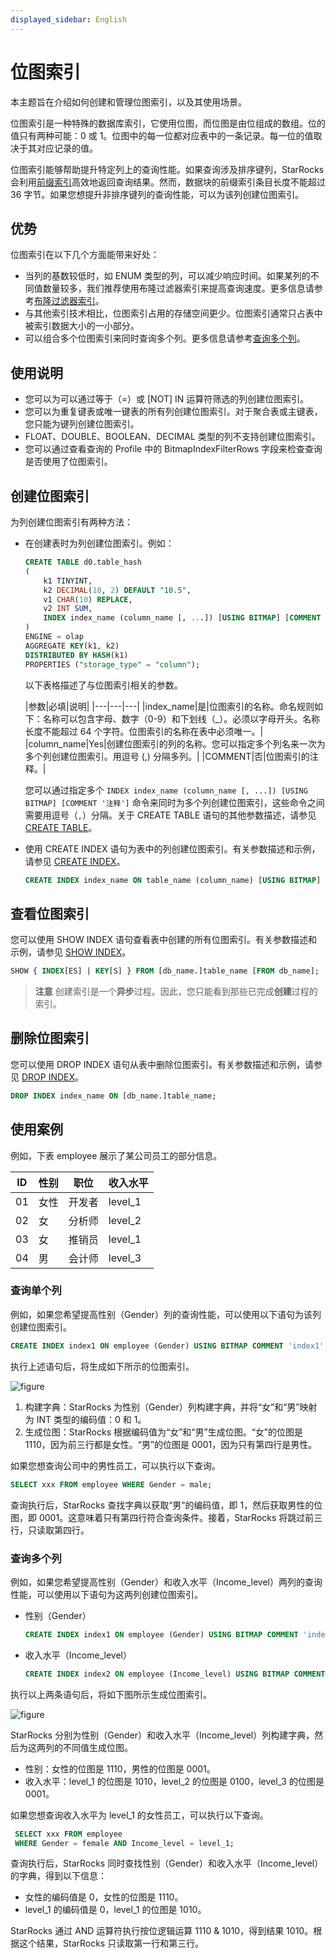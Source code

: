 ```yaml
---
displayed_sidebar: English
---
```


# 位图索引

本主题旨在介绍如何创建和管理位图索引，以及其使用场景。

位图索引是一种特殊的数据库索引，它使用位图，而位图是由位组成的数组。位的值只有两种可能：0 或 1。位图中的每一位都对应表中的一条记录。每一位的值取决于其对应记录的值。

位图索引能够帮助提升特定列上的查询性能。如果查询涉及排序键列，StarRocks 会利用[前缀索引](../table_design/Sort_key.md)高效地返回查询结果。然而，数据块的前缀索引条目长度不能超过 36 字节。如果您想提升非排序键列的查询性能，可以为该列创建位图索引。

## 优势

位图索引在以下几个方面能带来好处：

- 当列的基数较低时，如 ENUM 类型的列，可以减少响应时间。如果某列的不同值数量较多，我们推荐使用布隆过滤器索引来提高查询速度。更多信息请参考[布隆过滤器索引](../using_starrocks/Bloomfilter_index.md)。
- 与其他索引技术相比，位图索引占用的存储空间更少。位图索引通常只占表中被索引数据大小的一小部分。
- 可以组合多个位图索引来同时查询多个列。更多信息请参考[查询多个列](#query-multiple-columns)。

## 使用说明

- 您可以为可以通过等于（=）或 [NOT] IN 运算符筛选的列创建位图索引。
- 您可以为重复键表或唯一键表的所有列创建位图索引。对于聚合表或主键表，您只能为键列创建位图索引。
- FLOAT、DOUBLE、BOOLEAN、DECIMAL 类型的列不支持创建位图索引。
- 您可以通过查看查询的 Profile 中的 BitmapIndexFilterRows 字段来检查查询是否使用了位图索引。

## 创建位图索引

为列创建位图索引有两种方法：

- 在创建表时为列创建位图索引。例如：

  ```SQL
  CREATE TABLE d0.table_hash
  (
      k1 TINYINT,
      k2 DECIMAL(10, 2) DEFAULT "10.5",
      v1 CHAR(10) REPLACE,
      v2 INT SUM,
      INDEX index_name (column_name [, ...]) [USING BITMAP] [COMMENT '']
  )
  ENGINE = olap
  AGGREGATE KEY(k1, k2)
  DISTRIBUTED BY HASH(k1)
  PROPERTIES ("storage_type" = "column");
  ```

  以下表格描述了与位图索引相关的参数。

  |参数|必填|说明|
|---|---|---|
  |index_name|是|位图索引的名称。命名规则如下：名称可以包含字母、数字（0-9）和下划线（_）。必须以字母开头。名称长度不能超过 64 个字符。位图索引的名称在表中必须唯一。|
  |column_name|Yes|创建位图索引的列的名称。您可以指定多个列名来一次为多个列创建位图索引。用逗号 (,) 分隔多列。|
  |COMMENT|否|位图索引的注释。|

  您可以通过指定多个 `INDEX index_name (column_name [, ...]) [USING BITMAP] [COMMENT '注释']` 命令来同时为多个列创建位图索引，这些命令之间需要用逗号（`,`）分隔。关于 CREATE TABLE 语句的其他参数描述，请参见 [CREATE TABLE](../sql-reference/sql-statements/data-definition/CREATE_TABLE.md)。

- 使用 CREATE INDEX 语句为表中的列创建位图索引。有关参数描述和示例，请参见 [CREATE INDEX](../sql-reference/sql-statements/data-definition/CREATE_INDEX.md)。

  ```SQL
  CREATE INDEX index_name ON table_name (column_name) [USING BITMAP] [COMMENT ''];
  ```

## 查看位图索引

您可以使用 SHOW INDEX 语句查看表中创建的所有位图索引。有关参数描述和示例，请参见 [SHOW INDEX](../sql-reference/sql-statements/Administration/SHOW_INDEX.md)。

```SQL
SHOW { INDEX[ES] | KEY[S] } FROM [db_name.]table_name [FROM db_name];
```

> **注意**
> 创建索引是一个**异步**过程。因此，您只能看到那些已完成**创建**过程的索引。

## 删除位图索引

您可以使用 DROP INDEX 语句从表中删除位图索引。有关参数描述和示例，请参见 [DROP INDEX](../sql-reference/sql-statements/data-definition/DROP_INDEX.md)。

```SQL
DROP INDEX index_name ON [db_name.]table_name;
```

## 使用案例

例如，下表 employee 展示了某公司员工的部分信息。

|ID|性别|职位|收入水平|
|---|---|---|---|
|01|女性|开发者|level_1|
|02|女|分析师|level_2|
|03|女|推销员|level_1|
|04|男|会计师|level_3|

### 查询单个列

例如，如果您希望提高性别（Gender）列的查询性能，可以使用以下语句为该列创建位图索引。

```SQL
CREATE INDEX index1 ON employee (Gender) USING BITMAP COMMENT 'index1';
```

执行上述语句后，将生成如下所示的位图索引。

![figure](../assets/3.6.1-2.png)

1. 构建字典：StarRocks 为性别（Gender）列构建字典，并将“女”和“男”映射为 INT 类型的编码值：0 和 1。
2. 生成位图：StarRocks 根据编码值为“女”和“男”生成位图。“女”的位图是 1110，因为前三行都是女性。“男”的位图是 0001，因为只有第四行是男性。

如果您想查询公司中的男性员工，可以执行以下查询。

```SQL
SELECT xxx FROM employee WHERE Gender = male;
```

查询执行后，StarRocks 查找字典以获取“男”的编码值，即 1，然后获取男性的位图，即 0001。这意味着只有第四行符合查询条件。接着，StarRocks 将跳过前三行，只读取第四行。

### 查询多个列

例如，如果您希望提高性别（Gender）和收入水平（Income_level）两列的查询性能，可以使用以下语句为这两列创建位图索引。

- 性别（Gender）

  ```SQL
  CREATE INDEX index1 ON employee (Gender) USING BITMAP COMMENT 'index1';
  ```

- 收入水平（Income_level）

  ```SQL
  CREATE INDEX index2 ON employee (Income_level) USING BITMAP COMMENT 'index2';
  ```

执行以上两条语句后，将如下图所示生成位图索引。

![figure](../assets/3.6.1-3.png)

StarRocks 分别为性别（Gender）和收入水平（Income_level）列构建字典，然后为这两列的不同值生成位图。

- 性别：女性的位图是 1110，男性的位图是 0001。
- 收入水平：level_1 的位图是 1010，level_2 的位图是 0100，level_3 的位图是 0001。

如果您想查询收入水平为 level_1 的女性员工，可以执行以下查询。

```SQL
 SELECT xxx FROM employee 
 WHERE Gender = female AND Income_level = level_1;
```

查询执行后，StarRocks 同时查找性别（Gender）和收入水平（Income_level）的字典，得到以下信息：

- 女性的编码值是 0，女性的位图是 1110。
- level_1 的编码值是 0，level_1 的位图是 1010。

StarRocks 通过 AND 运算符执行按位逻辑运算 1110 & 1010，得到结果 1010。根据这个结果，StarRocks 只读取第一行和第三行。
